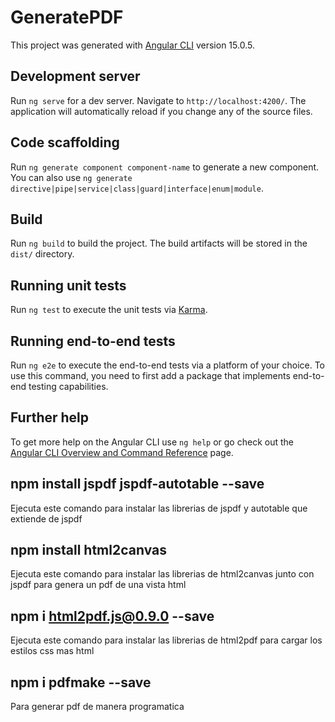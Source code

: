 # GeneratePDF

This project was generated with [Angular CLI](https://github.com/angular/angular-cli) version 15.0.5.

## Development server

Run `ng serve` for a dev server. Navigate to `http://localhost:4200/`. The application will automatically reload if you change any of the source files.

## Code scaffolding

Run `ng generate component component-name` to generate a new component. You can also use `ng generate directive|pipe|service|class|guard|interface|enum|module`.

## Build

Run `ng build` to build the project. The build artifacts will be stored in the `dist/` directory.

## Running unit tests

Run `ng test` to execute the unit tests via [Karma](https://karma-runner.github.io).

## Running end-to-end tests

Run `ng e2e` to execute the end-to-end tests via a platform of your choice. To use this command, you need to first add a package that implements end-to-end testing capabilities.

## Further help

To get more help on the Angular CLI use `ng help` or go check out the [Angular CLI Overview and Command Reference](https://angular.io/cli) page.


## npm install jspdf jspdf-autotable --save
Ejecuta este comando para instalar las librerias de jspdf y autotable que extiende de jspdf

## npm install html2canvas
Ejecuta este comando para instalar las librerias de html2canvas junto con jspdf para genera un pdf de una vista html

## npm i html2pdf.js@0.9.0 --save
Ejecuta este comando para instalar las librerias de html2pdf para cargar los estilos css mas html

## npm i pdfmake --save
Para generar pdf de manera programatica